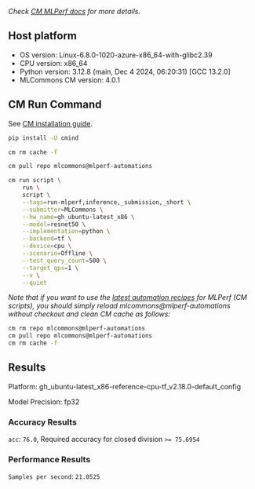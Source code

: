 *Check [CM MLPerf docs](https://docs.mlcommons.org/inference) for more details.*

## Host platform

* OS version: Linux-6.8.0-1020-azure-x86_64-with-glibc2.39
* CPU version: x86_64
* Python version: 3.12.8 (main, Dec  4 2024, 06:20:31) [GCC 13.2.0]
* MLCommons CM version: 4.0.1

## CM Run Command

See [CM installation guide](https://docs.mlcommons.org/inference/install/).

```bash
pip install -U cmind

cm rm cache -f

cm pull repo mlcommons@mlperf-automations

cm run script \
	run \
	script \
	--tags=run-mlperf,inference,_submission,_short \
	--submitter=MLCommons \
	--hw_name=gh_ubuntu-latest_x86 \
	--model=resnet50 \
	--implementation=python \
	--backend=tf \
	--device=cpu \
	--scenario=Offline \
	--test_query_count=500 \
	--target_qps=1 \
	--v \
	--quiet
```
*Note that if you want to use the [latest automation recipes](https://docs.mlcommons.org/inference) for MLPerf (CM scripts),
 you should simply reload mlcommons@mlperf-automations without checkout and clean CM cache as follows:*

```bash
cm rm repo mlcommons@mlperf-automations
cm pull repo mlcommons@mlperf-automations
cm rm cache -f

```

## Results

Platform: gh_ubuntu-latest_x86-reference-cpu-tf_v2.18.0-default_config

Model Precision: fp32

### Accuracy Results 
`acc`: `76.0`, Required accuracy for closed division `>= 75.6954`

### Performance Results 
`Samples per second`: `21.0525`
